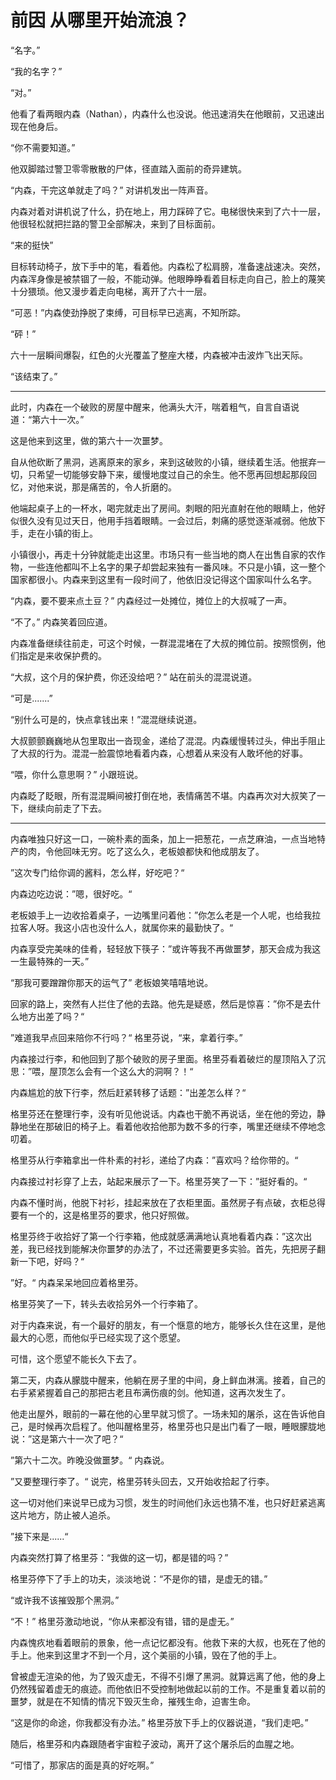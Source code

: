 # 前因 从哪里开始流浪？

“名字。”


“我的名字？”


“对。”


他看了看两眼内森（Nathan），内森什么也没说。他迅速消失在他眼前，又迅速出现在他身后。


“你不需要知道。”


他双脚踏过警卫零零散散的尸体，径直踏入面前的奇异建筑。


“内森，干完这单就走了吗？” 对讲机发出一阵声音。


内森对着对讲机说了什么，扔在地上，用力踩碎了它。电梯很快来到了六十一层，他很轻松就把拦路的警卫全部解决，来到了目标面前。


“来的挺快”


目标转动椅子，放下手中的笔，看着他。内森松了松肩膀，准备速战速决。突然，内森浑身像是被禁锢了一般，不能动弹。他眼睁睁看着目标走向自己，脸上的蔑笑十分猥琐。他又漫步着走向电梯，离开了六十一层。


“可恶！”内森使劲挣脱了束缚，可目标早已逃离，不知所踪。


“砰！”


六十一层瞬间爆裂，红色的火光覆盖了整座大楼，内森被冲击波炸飞出天际。


“该结束了。”


---


此时，内森在一个破败的房屋中醒来，他满头大汗，喘着粗气，自言自语说道：“第六十一次。”


这是他来到这里，做的第六十一次噩梦。


自从他砍断了黑洞，逃离原来的家乡，来到这破败的小镇，继续着生活。他抿弃一切，只希望一切能够安静下来，缓慢地度过自己的余生。他不愿再回想起那段回忆，对他来说，那是痛苦的，令人折磨的。


他端起桌子上的一杯水，喝完就走出了房间。刺眼的阳光直射在他的眼睛上，他好似很久没有见过天日，他用手挡着眼睛。一会过后，刺痛的感觉逐渐减弱。他放下手，走在小镇的街上。


小镇很小，再走十分钟就能走出这里。市场只有一些当地的商人在出售自家的农作物，一些连他都叫不上名字的果子却尝起来独有一番风味。不只是小镇，这一整个国家都很小。内森来到这里有一段时间了，他依旧没记得这个国家叫什么名字。


“内森，要不要来点土豆？” 内森经过一处摊位，摊位上的大叔喊了一声。


“不了。” 内森笑着回应道。


内森准备继续往前走，可这个时候，一群混混堵在了大叔的摊位前。按照惯例，他们指定是来收保护费的。


“大叔，这个月的保护费，你还没给吧？” 站在前头的混混说道。


“可是.......”


“别什么可是的，快点拿钱出来！”混混继续说道。


大叔颤颤巍巍地从包里取出一沓现金，递给了混混。内森缓慢转过头，伸出手阻止了大叔的行为。混混一脸震惊地看着内森，心想着从来没有人敢坏他的好事。


“喂，你什么意思啊？” 小跟班说。


内森眨了眨眼，所有混混瞬间被打倒在地，表情痛苦不堪。内森再次对大叔笑了一下，继续向前走了下去。


---


内森唯独只好这一口，一碗朴素的面条，加上一把葱花，一点芝麻油，一点当地特产的肉，令他回味无穷。吃了这么久，老板娘都快和他成朋友了。


”这次专门给你调的酱料，怎么样，好吃吧？“


内森边吃边说：”嗯，很好吃。“


老板娘手上一边收拾着桌子，一边嘴里问着他：”你怎么老是一个人呢，也给我拉拉客人呀。我这小店也没什么人，就属你来的最勤快了。“


内森享受完美味的佳肴，轻轻放下筷子：”或许等我不再做噩梦，那天会成为我这一生最特殊的一天。”


“那我可要蹭蹭你那天的运气了” 老板娘笑嘻嘻地说。


回家的路上，突然有人拦住了他的去路。他先是疑惑，然后是惊喜：”你不是去什么地方出差了吗？“


”难道我早点回来陪你不行吗？“ 格里芬说，“来，拿着行李。”


内森接过行李，和他回到了那个破败的房子里面。格里芬看着破烂的屋顶陷入了沉思：”喂，屋顶怎么会有一个这么大的洞啊？！“


内森尴尬的放下行李，然后赶紧转移了话题：”出差怎么样？“


格里芬还在整理行李，没有听见他说话。内森也干脆不再说话，坐在他的旁边，静静地坐在那破旧的椅子上。看着他收拾他那为数不多的行李，嘴里还继续不停地念叨着。


格里芬从行李箱拿出一件朴素的衬衫，递给了内森：”喜欢吗？给你带的。“


内森接过衬衫穿了上去，站起来展示了一下。格里芬笑了一下：”挺好看的。“


内森不懂时尚，他脱下衬衫，挂起来放在了衣柜里面。虽然房子有点破，衣柜总得要有一个的，这是格里芬的要求，他只好照做。


格里芬终于收拾好了第一个行李箱，他成就感满满地认真地看着内森：”这次出差，我已经找到能解决你噩梦的办法了，不过还需要更多实验。首先，先把房子翻新一下吧，好吗？“


”好。“ 内森呆呆地回应着格里芬。


格里芬笑了一下，转头去收拾另外一个行李箱了。


对于内森来说，有一个最好的朋友，有一个惬意的地方，能够长久住在这里，是他最大的心愿，而他似乎已经实现了这个愿望。


可惜，这个愿望不能长久下去了。


第二天，内森从朦胧中醒来，他躺在房子里的中间，身上鲜血淋漓。接着，自己的右手紧紧握着自己的那把古老且布满伤痕的剑。他知道，这再次发生了。


他走出屋外，眼前的一幕在他的心里早就习惯了。一场未知的屠杀，这在告诉他自己，是时候再次启程了。他叫醒格里芬，格里芬也只是出门看了一眼，睡眼朦胧地说：”这是第六十一次了吧？“


”第六十二次。昨晚没做噩梦。“ 内森说。


”又要整理行李了。“ 说完，格里芬转头回去，又开始收拾起了行李。


这一切对他们来说早已成为习惯，发生的时间他们永远也猜不准，也只好赶紧逃离这片地方，防止被人追杀。


”接下来是......“ 


内森突然打算了格里芬：“我做的这一切，都是错的吗？”


格里芬停下了手上的功夫，淡淡地说：“不是你的错，是虚无的错。”


“或许我不该摧毁那个黑洞。”


“不！” 格里芬激动地说，“你从来都没有错，错的是虚无。”


内森愧疚地看着眼前的景象，他一点记忆都没有。他救下来的大叔，也死在了他的手上。他来到这里才不到一个月，这个美丽的小镇，毁在了他的手上。


曾被虚无渲染的他，为了毁灭虚无，不得不引爆了黑洞。就算远离了他，他的身上仍然残留着虚无的痕迹。而他依旧不受控制地做起以前的工作。不是重复着以前的噩梦，就是在不知情的情况下毁灭生命，摧残生命，迫害生命。


“这是你的命途，你我都没有办法。” 格里芬放下手上的仪器说道，“我们走吧。”


随后，格里芬和内森跟随者宇宙粒子波动，离开了这个屠杀后的血腥之地。


“可惜了，那家店的面是真的好吃啊。”